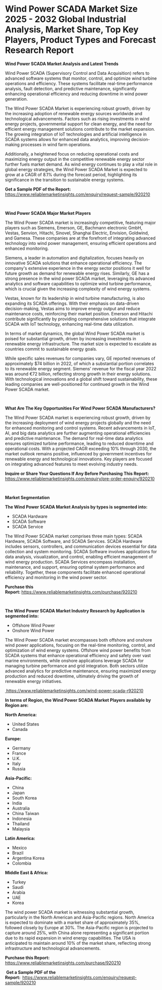 <p><h1>Wind Power SCADA Market Size 2025 - 2032 Global Industrial Analysis, Market Share, Top Key Players, Product Types and Forecast Research Report</h1></p><p><strong>Wind Power SCADA Market Analysis and Latest Trends</strong></p>
<p><p>Wind Power SCADA (Supervisory Control and Data Acquisition) refers to advanced software systems that monitor, control, and optimize wind turbine operations and efficiency. These systems facilitate real-time performance analysis, fault detection, and predictive maintenance, significantly enhancing operational efficiency and reducing downtime in wind power generation.</p><p>The Wind Power SCADA Market is experiencing robust growth, driven by the increasing adoption of renewable energy sources worldwide and technological advancements. Factors such as rising investments in wind energy projects, governmental support for clean energy, and the need for efficient energy management solutions contribute to the market expansion. The growing integration of IoT technologies and artificial intelligence in SCADA systems allows for enhanced data analytics, improving decision-making processes in wind farm operations.</p><p>Additionally, a heightened focus on reducing operational costs and maximizing energy output in the competitive renewable energy sector further fuels market demand. As wind energy continues to play a vital role in global energy strategies, the Wind Power SCADA Market is expected to grow at a CAGR of 8.1% during the forecast period, highlighting its significance in the transition to sustainable energy systems.</p></p>
<p><strong>Get a Sample PDF of the Report:&nbsp;</strong> <a href="https://www.reliablemarketinsights.com/enquiry/request-sample/920210?utm_campaign=3281&utm_medium=2&utm_source=Github&utm_content=ia&utm_term=17042025&utm_id=wind-power-scada">https://www.reliablemarketinsights.com/enquiry/request-sample/920210</a></p>
<p>&nbsp;</p>
<p><strong>Wind Power SCADA Major Market Players</strong></p>
<p><p>The Wind Power SCADA market is increasingly competitive, featuring major players such as Siemens, Emerson, GE, Bachmann electronic GmbH, Vestas, Senvion, Hitachi, Sinovel, Shanghai Electric, Envision, Goldwind, and Gamesa. These companies are at the forefront of integrating advanced technology into wind power management, ensuring efficient operations and enhanced monitoring.</p><p>Siemens, a leader in automation and digitalization, focuses heavily on innovative SCADA solutions that enhance operational efficiency. The company's extensive experience in the energy sector positions it well for future growth as demand for renewable energy rises. Similarly, GE has a strong presence in the wind power SCADA market, leveraging its advanced analytics and software capabilities to optimize wind turbine performance, which is crucial given the increasing complexity of wind energy systems.</p><p>Vestas, known for its leadership in wind turbine manufacturing, is also expanding its SCADA offerings. With their emphasis on data-driven decision-making, Vestas aims to improve energy output and reduce maintenance costs, reinforcing their market position. Emerson and Hitachi contribute significantly by providing comprehensive solutions that integrate SCADA with IoT technology, enhancing real-time data utilization.</p><p>In terms of market dynamics, the global Wind Power SCADA market is poised for substantial growth, driven by increasing investments in renewable energy infrastructure. The market size is expected to escalate as countries commit to sustainable energy goals. </p><p>While specific sales revenues for companies vary, GE reported revenues of approximately $74 billion in 2022, of which a substantial portion correlates to its renewable energy segment. Siemens' revenue for the fiscal year 2022 was around €72 billion, reflecting strong growth in their energy solutions. With technological innovations and a global shift toward sustainability, these leading companies are well-positioned for continued growth in the Wind Power SCADA market.</p></p>
<p>&nbsp;</p>
<p><strong>What Are The Key Opportunities For Wind Power SCADA Manufacturers?</strong></p>
<p><p>The Wind Power SCADA market is experiencing robust growth, driven by the increasing deployment of wind energy projects globally and the need for enhanced monitoring and control systems. Recent advancements in IoT, AI, and big data analytics are further augmenting operational efficiencies and predictive maintenance. The demand for real-time data analytics ensures optimized turbine performance, leading to reduced downtime and operational costs. With a projected CAGR exceeding 10% through 2030, the market outlook remains positive, influenced by government incentives for renewable energy and technological innovations. Key players are focused on integrating advanced features to meet evolving industry needs.</p></p>
<p><strong>Inquire or Share Your Questions If Any Before Purchasing This Report:</strong> <a href="https://www.reliablemarketinsights.com/enquiry/pre-order-enquiry/920210?utm_campaign=3281&utm_medium=2&utm_source=Github&utm_content=ia&utm_term=17042025&utm_id=wind-power-scada">https://www.reliablemarketinsights.com/enquiry/pre-order-enquiry/920210</a></p>
<p>&nbsp;</p>
<p><strong>Market Segmentation</strong></p>
<p><strong>The Wind Power SCADA Market Analysis by types is segmented into:</strong></p>
<p><ul><li>SCADA Hardware</li><li>SCADA Software</li><li>SCADA Service</li></ul></p>
<p><p>The Wind Power SCADA market comprises three main types: SCADA Hardware, SCADA Software, and SCADA Services. SCADA Hardware includes sensors, controllers, and communication devices essential for data collection and system monitoring. SCADA Software involves applications for data analysis, visualization, and control, enabling efficient management of wind energy production. SCADA Services encompass installation, maintenance, and support, ensuring optimal system performance and reliability. Together, these components facilitate enhanced operational efficiency and monitoring in the wind power sector.</p></p>
<p><strong>Purchase this Report:&nbsp;</strong><a href="https://www.reliablemarketinsights.com/purchase/920210?utm_campaign=3281&utm_medium=2&utm_source=Github&utm_content=ia&utm_term=17042025&utm_id=wind-power-scada">https://www.reliablemarketinsights.com/purchase/920210</a></p>
<p>&nbsp;</p>
<p><strong>The Wind Power SCADA Market Industry Research by Application is segmented into:</strong></p>
<p><ul><li>Offshore Wind Power</li><li>Onshore Wind Power</li></ul></p>
<p><p>The Wind Power SCADA market encompasses both offshore and onshore wind power applications, focusing on the real-time monitoring, control, and optimization of wind energy systems. Offshore wind power benefits from SCADA systems that enhance operational efficiency and safety over vast marine environments, while onshore applications leverage SCADA for managing turbine performance and grid integration. Both sectors utilize advanced analytics for predictive maintenance, ensuring maximized energy production and reduced downtime, ultimately driving the growth of renewable energy initiatives.</p></p>
<p><a href="https://www.reliablemarketinsights.com/wind-power-scada-r920210?utm_campaign=3281&utm_medium=2&utm_source=Github&utm_content=ia&utm_term=17042025&utm_id=wind-power-scada">&nbsp;https://www.reliablemarketinsights.com/wind-power-scada-r920210</a></p>
<p><strong>In terms of Region, the Wind Power SCADA Market Players available by Region are:</strong></p>
<p>
    <p> <strong> North America: </strong>
        <ul>
            <li>United States</li>
            <li>Canada</li>
        </ul>
        </p> 
    <p> <strong> Europe: </strong>
        <ul>
            <li>Germany</li>
            <li>France</li>
            <li>U.K.</li>
            <li>Italy</li>
            <li>Russia</li>
        </ul>
        </p> 
    <p> <strong> Asia-Pacific: </strong>
        <ul>
            <li>China</li>
            <li>Japan</li>
            <li>South Korea</li>
            <li>India</li>
            <li>Australia</li>
            <li>China Taiwan</li>
            <li>Indonesia</li>
            <li>Thailand</li>
            <li>Malaysia</li>
        </ul>
        </p> 
    <p> <strong> Latin America: </strong>
        <ul>
            <li>Mexico</li>
            <li>Brazil</li>
            <li>Argentina Korea</li>
            <li>Colombia</li>
        </ul>
        </p> 
    <p> <strong> Middle East & Africa: </strong>
        <ul>
            <li>Turkey</li>
            <li>Saudi</li>
            <li>Arabia</li>
            <li>UAE</li>
            <li>Korea</li>
        </ul>
    </p>
    </p>
<p><p>The wind power SCADA market is witnessing substantial growth, particularly in the North American and Asia-Pacific regions. North America is expected to dominate with a market share of approximately 35%, followed closely by Europe at 30%. The Asia-Pacific region is projected to capture around 25%, with China alone representing a significant portion due to its rapid expansion in wind energy capabilities. The USA is anticipated to maintain around 10% of the market share, reflecting strong infrastructure and technological advancements.</p></p>
<p><strong>Purchase this Report: </strong><a href="https://www.reliablemarketinsights.com/purchase/920210?utm_campaign=3281&utm_medium=2&utm_source=Github&utm_content=ia&utm_term=17042025&utm_id=wind-power-scada">https://www.reliablemarketinsights.com/purchase/920210</a></p>
<p>&nbsp;<strong>Get a Sample PDF of the Report:&nbsp;&nbsp;</strong><a href="https://www.reliablemarketinsights.com/enquiry/request-sample/920210?utm_campaign=3281&utm_medium=2&utm_source=Github&utm_content=ia&utm_term=17042025&utm_id=wind-power-scada">https://www.reliablemarketinsights.com/enquiry/request-sample/920210</a></p>
<p><strong></strong></p>
<p><p></p><p></p><p></p></p>
